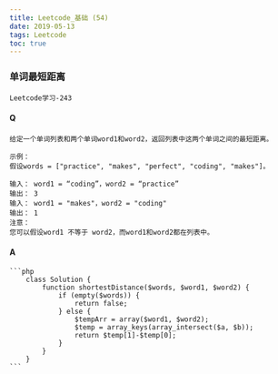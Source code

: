 ```yaml
---
title: Leetcode_基础 (54)
date: 2019-05-13
tags: Leetcode
toc: true
---
```


### 单词最短距离
    Leetcode学习-243

<!-- more -->

#### Q
    给定一个单词列表和两个单词word1和word2，返回列表中这两个单词之间的最短距离。

    示例：
    假设words = ["practice", "makes", "perfect", "coding", "makes"]。

    输入： word1 = “coding”，word2 = “practice”
    输出： 3
    输入： word1 = "makes"，word2 = "coding"
    输出： 1
    注意：
    您可以假设word1 不等于 word2，而word1和word2都在列表中。

#### A
    ```php
        class Solution {
            function shortestDistance($words, $word1, $word2) {
                if (empty($words)) {
                    return false;
                } else {
                    $tempArr = array($word1, $word2);
                    $temp = array_keys(array_intersect($a, $b));
                    return $temp[1]-$temp[0];
                }
            }
        }
    ```
